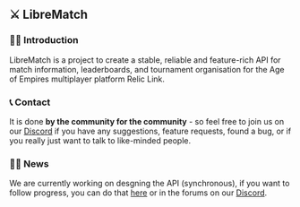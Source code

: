 ## ⚔️ LibreMatch

### 🙋‍♀️ Introduction
LibreMatch is a project to create a stable, reliable and feature-rich API for match 
information, leaderboards, and tournament organisation for the Age of 
Empires multiplayer platform Relic Link.

### 📞 Contact
It is done **by the community for the community** - so feel free to join us on our [Discord](https://discord.gg/MvuusBxtuB) if you have any suggestions, feature requests, found a bug, or if you really just want to talk to like-minded people.

### 👩‍💻 News
We are currently working on desgning the API (synchronous), if you want to follow progress, you can do that [here](https://github.com/librematch/librematch-backend/pull/1) or in the forums on our [Discord](https://discord.gg/MvuusBxtuB).
